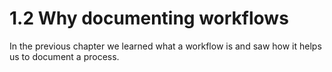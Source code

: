 # 1.2 Why documenting workflows
In the previous chapter we learned what a workflow is and saw how it helps us to document a process.
